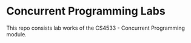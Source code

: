 # Concurrent Programming Labs
This repo consists lab works of the CS4533 - Concurrent Programming module.